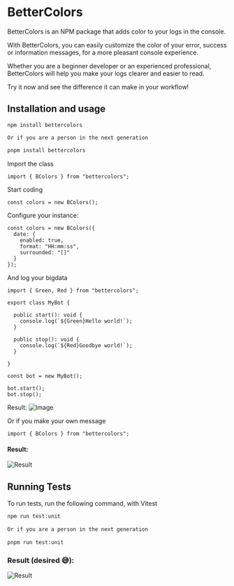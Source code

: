 
# BetterColors

BetterColors is an NPM package that adds color to your logs in the console. 

With BetterColors, you can easily customize the color of your error, success or information messages, for a more pleasant console experience. 

Whether you are a beginner developer or an experienced professional, BetterColors will help you make your logs clearer and easier to read. 

Try it now and see the difference it can make in your workflow!
## Installation and usage

```bash
npm install bettercolors

Or if you are a person in the next generation 
  
pnpm install bettercolors
```

Import the class

```TS
import { BColors } from "bettercolors";
```

Start coding

```TS
const colors = new BColors();
```

Configure your instance:

```TS
const colors = new BColors({
  date: {
    enabled: true,
    format: "HH:mm:ss",
    surrounded: "[]"
  }
});
```

And log your bigdata

```TS
import { Green, Red } from "bettercolors";

export class MyBot {

  public start(): void {
    console.log(`${Green}Hello world!`);
  }

  public stop(): void {
    console.log(`${Red}Goodbye world!`);
  }

}

const bot = new MyBot();

bot.start();
bot.stop();
```

Result: 
![Image](https://cdn.discordapp.com/attachments/732392873667854372/1093844125322846238/image.png)

Or if you make your own message

```TS
import { BColors } from "bettercolors";
```

#### Result:
![Result](https://media.discordapp.net/attachments/732392873667854372/1093710978757181540/image.png)
## Running Tests

To run tests, run the following command, with Vitest

```bash
npm run test:unit
  
Or if you are a person in the next generation 
  
pnpm run test:unit
```

### Result (desired 😅):
![Result](https://cdn.discordapp.com/attachments/596045035443716150/1093715774989930496/image.png)